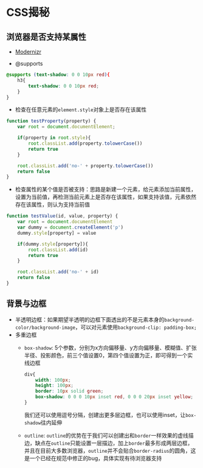 # CSS揭秘

## 浏览器是否支持某属性

- [Modernizr](http://modernizr.com/)

- @supports

```css
@supports (text-shadow: 0 0 10px red){
    h3{
        text-shadow: 0 0 10px red;
    }
}
```

- 检查在任意元素的`element.style`对象上是否存在该属性

```javascript
function testProperty(property) {
    var root = document.documentElement;

    if(property in root.style){
        root.classList.add(property.tolowerCase())
        return true
    }

    root.classList.add('no-' + property.tolowerCase())
    return false
}
```

- 检查属性的某个值是否被支持：思路是新建一个元素，给元素添加当前属性，设置为当前值，再检测当前元素上是否存在该属性，如果支持该值，元素依然存在该属性，则认为支持当前值

```javascript
function testValue(id, value, property) {
    var root = document.documentElement
    var dummy = document.createElement('p')
    dummy.style[property] = value

    if(dummy.style[property]){
        root.classList.add(id)
        return true
    }

    root.classList.add('no-' + id)
    return false
}
```

## 背景与边框

- 半透明边框：如果期望半透明的边框下面透出的不是元素本身的`background-color/background-image`，可以对元素使用`background-clip: padding-box;`
- 多重边框
  - `box-shadow`: 5个参数，分别为x方向偏移量、y方向偏移量、模糊值、扩张半径、投影颜色，前三个值设置0，第四个值设置为正，即可得到一个实线边框
    ```css
    div{
        width: 100px;
        height: 100px;
        border: 10px solid green;
        box-shadow: 0 0 0 10px inset red, 0 0 0 20px inset yellow;
    }
    ```
    我们还可以使用逗号分隔，创建出更多层边框，也可以使用inset，让`box-shadow`往内延伸

  - `outline`: `outline`的优势在于我们可以创建出和`border`一样效果的虚线描边，缺点在`outline`只能设置一层描边，加上`border`最多形成两层边框，并且在目前大多数浏览器，`outline`并不会贴合`border-radius`的圆角，这是一个已经在规范中修正的bug，具体实现有待浏览器支持
